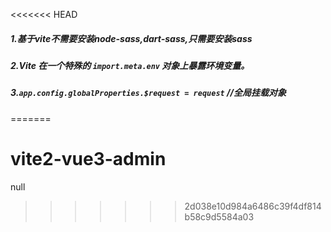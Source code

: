 <<<<<<< HEAD
##### 1.基于vite不需要安装node-sass,dart-sass,只需要安装sass

##### 2.Vite 在一个特殊的 **`import.meta.env`** 对象上暴露环境变量。

##### 3.`app.config.globalProperties.$request = request` *//全局挂载对象*

=======
# vite2-vue3-admin
null
>>>>>>> 2d038e10d984a6486c39f4df814b58c9d5584a03
